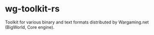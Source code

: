 # wg-toolkit-rs
Toolkit for various binary and text formats distributed by Wargaming.net (BigWorld, Core engine).
